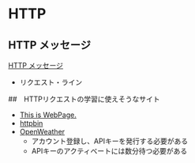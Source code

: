 # HTTP
## HTTP メッセージ

[HTTP メッセージ](https://developer.mozilla.org/ja/docs/Web/HTTP/Messages)

- リクエスト・ライン

##　HTTPリクエストの学習に使えそうなサイト
- [This is WebPage.](https://justinjackson.ca/words_japan.html)
- [httpbin](https://httpbin.org/)
- [OpenWeather](https://openweathermap.org/current)
  - アカウント登録し、APIキーを発行する必要がある
  - APIキーのアクティベートには数分待つ必要がある
